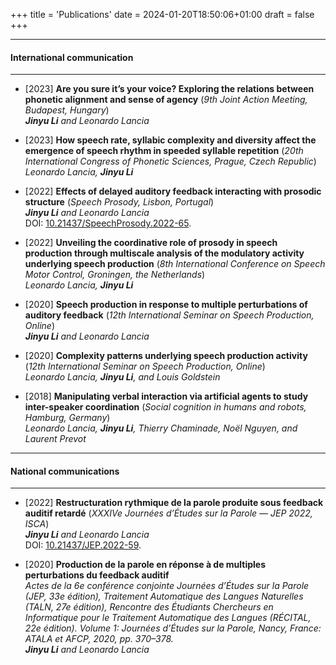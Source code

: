 +++
title = 'Publications'
date = 2024-01-20T18:50:06+01:00
draft = false
+++

---
#### International communication  
---
- [2023] **Are you sure it’s your voice? Exploring the relations between phonetic alignment and sense of agency** (*9th Joint Action Meeting, Budapest, Hungary*)  
***Jinyu Li** and Leonardo Lancia*  

- [2023] **How speech rate, syllabic complexity and diversity affect the emergence of speech rhythm in speeded syllable repetition** (*20th International Congress of Phonetic Sciences, Prague, Czech Republic*)  
*Leonardo Lancia, **Jinyu Li***  

- [2022] **Effects of delayed auditory feedback interacting with prosodic structure** (*Speech Prosody, Lisbon, Portugal*)  
***Jinyu Li** and Leonardo Lancia*  
DOI: [10.21437/SpeechProsody.2022-65](10.21437/SpeechProsody.2022-65).

- [2022] **Unveiling the coordinative role of prosody in speech production through multiscale analysis of the modulatory activity underlying speech production** (*8th International Conference on Speech Motor Control, Groningen, the Netherlands*)  
*Leonardo Lancia, **Jinyu Li***

- [2020] **Speech production in response to multiple perturbations of auditory feedback** (*12th International Seminar on Speech Production, Online*)  
***Jinyu Li** and Leonardo Lancia*

- [2020] **Complexity patterns underlying speech production activity** (*12th International Seminar on Speech Production, Online*)  
*Leonardo Lancia, **Jinyu Li**, and Louis Goldstein*

- [2018] **Manipulating verbal interaction via artificial agents to study inter-speaker coordination** (*Social cognition in humans and robots, Hamburg, Germany*)  
*Leonardo Lancia, **Jinyu Li**, Thierry Chaminade, Noël Nguyen, and Laurent Prevot*   
---
#### National communications
---
- [2022] **Restructuration rythmique de la parole produite sous feedback auditif retardé** (*XXXIVe Journées d’Études sur la Parole — JEP 2022, ISCA*)  
***Jinyu Li** and Leonardo Lancia*  
DOI: [10.21437/JEP.2022-59](10.21437/JEP.2022-59).

- [2020] **Production de la parole en réponse à de multiples perturbations du feedback auditif**  
*Actes de la 6e conférence conjointe Journées d’Études sur la Parole (JEP, 33e édition), Traitement Automatique des Langues Naturelles (TALN, 27e édition), Rencontre des Étudiants Chercheurs en Informatique pour le Traitement Automatique des Langues (RÉCITAL, 22e édition). Volume 1: Journées d’Études sur la Parole, Nancy, France: ATALA et AFCP, 2020, pp. 370–378.*  
***Jinyu Li** and Leonardo Lancia*